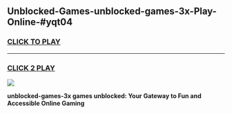 
## Unblocked-Games-unblocked-games-3x-Play-Online-#yqt04
<h3>
<a href="https://premium.freeplayer.one?title=unblocked-games-3x&ref=27F">CLICK TO PLAY</a></h3>
<hr>

<h3>
<a href="https://premium.freeplayer.one?title=unblocked-games-3x&ref=27F">CLICK 2 PLAY</a>
  
</h3>

<a href="https://premium.freeplayer.one?title=unblocked-games-3x&ref=27F"><img src="https://clearcache.store/games.png"></a>


**unblocked-games-3x games unblocked: Your Gateway to Fun and Accessible Online Gaming**
